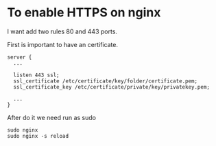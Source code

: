 # To enable HTTPS on nginx

I want add two rules 80 and 443 ports.

First is important to have an certificate.

```nginx
server {
  ...

  listen 443 ssl;
  ssl_certificate /etc/certificate/key/folder/certificate.pem;
  ssl_certificate_key /etc/certificate/private/key/privatekey.pem;

  ...
}
```

After do it we need run as sudo

```shell
sudo nginx
sudo nginx -s reload
```